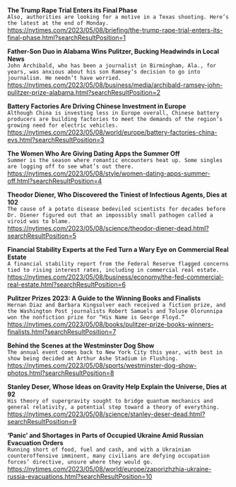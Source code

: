 **The Trump Rape Trial Enters its Final Phase**\
`Also, authorities are looking for a motive in a Texas shooting. Here’s the latest at the end of Monday.`\
https://nytimes.com/2023/05/08/briefing/the-trump-rape-trial-enters-its-final-phase.html?searchResultPosition=1

**Father-Son Duo in Alabama Wins Pulitzer, Bucking Headwinds in Local News**\
`John Archibald, who has been a journalist in Birmingham, Ala., for years, was anxious about his son Ramsey’s decision to go into journalism. He needn’t have worried.`\
https://nytimes.com/2023/05/08/business/media/archibald-ramsey-john-pulitzer-prize-alabama.html?searchResultPosition=2

**Battery Factories Are Driving Chinese Investment in Europe**\
`Although China is investing less in Europe overall, Chinese battery producers are building factories to meet the demands of the region’s growing need for electric vehicles.`\
https://nytimes.com/2023/05/08/world/europe/battery-factories-china-evs.html?searchResultPosition=3

**The Women Who Are Giving Dating Apps the Summer Off**\
`Summer is the season where romantic encounters heat up. Some singles are logging off to see what’s out there.`\
https://nytimes.com/2023/05/08/style/women-dating-apps-summer-off.html?searchResultPosition=4

**Theodor Diener, Who Discovered the Tiniest of Infectious Agents, Dies at 102**\
`The cause of a potato disease bedeviled scientists for decades before Dr. Diener figured out that an impossibly small pathogen called a viroid was to blame.`\
https://nytimes.com/2023/05/08/science/theodor-diener-dead.html?searchResultPosition=5

**Financial Stability Experts at the Fed Turn a Wary Eye on Commercial Real Estate**\
`A financial stability report from the Federal Reserve flagged concerns tied to rising interest rates, including in commercial real estate.`\
https://nytimes.com/2023/05/08/business/economy/the-fed-commercial-real-estate.html?searchResultPosition=6

**Pulitzer Prizes 2023: A Guide to the Winning Books and Finalists**\
`Hernan Diaz and Barbara Kingsolver each received a fiction prize, and the Washington Post journalists Robert Samuels and Toluse Olorunnipa won the nonfiction prize for “His Name is George Floyd.”`\
https://nytimes.com/2023/05/08/books/pulitzer-prize-books-winners-finalists.html?searchResultPosition=7

**Behind the Scenes at the Westminster Dog Show**\
`The annual event comes back to New York City this year, with best in show being decided at Arthur Ashe Stadium in Flushing.`\
https://nytimes.com/2023/05/08/sports/westminster-dog-show-photos.html?searchResultPosition=8

**Stanley Deser, Whose Ideas on Gravity Help Explain the Universe, Dies at 92**\
`His theory of supergravity sought to bridge quantum mechanics and general relativity, a potential step toward a theory of everything.`\
https://nytimes.com/2023/05/08/science/stanley-deser-dead.html?searchResultPosition=9

**‘Panic’ and Shortages in Parts of Occupied Ukraine Amid Russian Evacuation Orders**\
`Running short of food, fuel and cash, and with a Ukrainian counteroffensive imminent, many civilians are defying occupation forces’ directive, unsure where they would go.`\
https://nytimes.com/2023/05/08/world/europe/zaporizhzhia-ukraine-russia-evacuations.html?searchResultPosition=10

